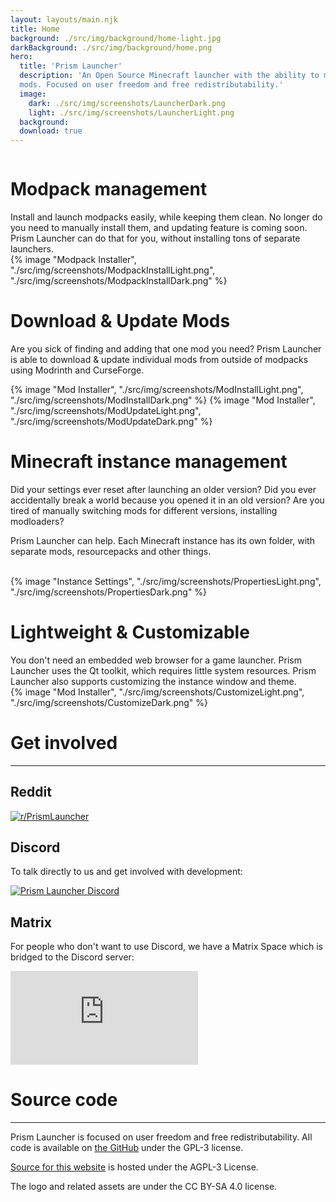 ```yaml
---
layout: layouts/main.njk
title: Home
background: ./src/img/background/home-light.jpg
darkBackground: ./src/img/background/home.png
hero:
  title: 'Prism Launcher'
  description: 'An Open Source Minecraft launcher with the ability to manage multiple instances, accounts and
  mods. Focused on user freedom and free redistributability.'
  image:
    dark: ./src/img/screenshots/LauncherDark.png
    light: ./src/img/screenshots/LauncherLight.png
  background:
  download: true
---
```


<div class="content">
  <div class="row row-reverse">
    <div class="column">
      <div>
        <h1>Modpack management</h1>
        <div class="subtitle">
          Install and launch modpacks easily, while keeping them clean.
          No longer do you need to manually install them, and updating feature is coming soon. Prism Launcher can do that for you, without installing tons of separate launchers.
        </div>
      </div>
    </div>
    <div class="column">
      {% image "Modpack Installer", "./src/img/screenshots/ModpackInstallLight.png", "./src/img/screenshots/ModpackInstallDark.png" %}
    </div>
  </div>

  <div class="row">
    <div class="column">
      <div>
        <h1>Download & Update Mods</h1>
        <div class="subtitle">
          <p>Are you sick of finding and adding that one mod you need? Prism Launcher is able to download & update individual mods from outside of modpacks using Modrinth and CurseForge.
        </div>
      </div>
    </div>
    <div class="column">
      {% image "Mod Installer", "./src/img/screenshots/ModInstallLight.png", "./src/img/screenshots/ModInstallDark.png" %}
      {% image "Mod Installer", "./src/img/screenshots/ModUpdateLight.png", "./src/img/screenshots/ModUpdateDark.png" %}
    </div>
  </div>

  <div class="row row-reverse">
    <div class="column">
      <div>
        <h1>Minecraft instance management </h1>
        <div class="subtitle">
          <p>Did your settings ever reset after launching an older version? Did you ever accidentally break a world because you opened it in an old version?
          Are you tired of manually switching mods for different versions, installing modloaders?<p>
          <p>Prism Launcher can help. Each Minecraft instance has its own folder, with separate mods, resourcepacks and other things.</p>
        </div>
        <br>
      </div>
    </div>
    <div class="column">
      {% image "Instance Settings", "./src/img/screenshots/PropertiesLight.png", "./src/img/screenshots/PropertiesDark.png" %}
    </div>
  </div>

  <div class="row">
    <div class="column">
      <div>
        <h1>Lightweight & Customizable</h1>
        <div class="subtitle">
          You don't need an embedded web browser for a game launcher. Prism Launcher uses the Qt toolkit, which requires little system resources. Prism Launcher also supports customizing the instance window and theme.
        </div>
      </div>
    </div>
    <div class="column">
      {% image "Mod Installer", "./src/img/screenshots/CustomizeLight.png", "./src/img/screenshots/CustomizeDark.png" %}
    </div>
  </div>
</div>
<div class="infobox top">

# Get involved

---

## Reddit

[![r/PrismLauncher](https://img.shields.io/reddit/subreddit-subscribers/PrismLauncher?label=r%2FPrismLauncher)](https://www.reddit.com/r/PrismLauncher/)

## Discord

To talk directly to us and get involved with development:

[![Prism Launcher Discord](https://img.shields.io/discord/1031648380885147709?label=Prism%20Launcher%20Discord)](https://discord.gg/prismlauncher)

## Matrix

For people who don't want to use Discord, we have a Matrix Space which is bridged to the Discord server:

[![Prism Launcher Space](https://img.shields.io/matrix/prismlauncher:matrix.org?label=Prism%20Launcher%20space)](https://matrix.to/#/#prismlauncher:matrix.org)

# Source code

---

Prism Launcher is focused on user freedom and free redistributability. All code is available on [the GitHub](https://github.com/prismlauncher/PrismLauncher/) under the GPL-3 license.

[Source for this website](https://github.com/prismlauncher/prismlauncher.github.io) is hosted under the AGPL-3 License.

The logo and related assets are under the CC BY-SA 4.0 license.
</div>
